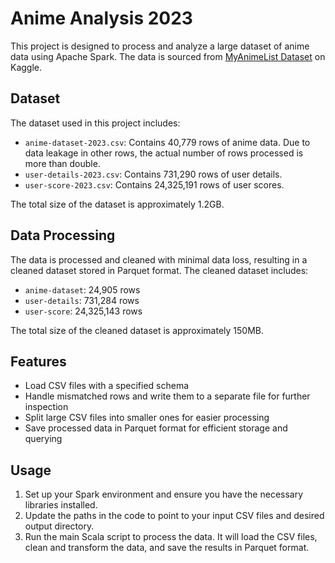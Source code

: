 # Anime Analysis 2023

This project is designed to process and analyze a large dataset of anime data using Apache Spark. The data is sourced from [MyAnimeList Dataset](https://www.kaggle.com/datasets/dbdmobile/myanimelist-dataset) on Kaggle.

## Dataset

The dataset used in this project includes:

- `anime-dataset-2023.csv`: Contains 40,779 rows of anime data. Due to data leakage in other rows, the actual number of rows processed is more than double.
- `user-details-2023.csv`: Contains 731,290 rows of user details.
- `user-score-2023.csv`: Contains 24,325,191 rows of user scores.

The total size of the dataset is approximately 1.2GB.

## Data Processing

The data is processed and cleaned with minimal data loss, resulting in a cleaned dataset stored in Parquet format. The cleaned dataset includes:

- `anime-dataset`: 24,905 rows
- `user-details`: 731,284 rows
- `user-score`: 24,325,143 rows

The total size of the cleaned dataset is approximately 150MB.

## Features

- Load CSV files with a specified schema
- Handle mismatched rows and write them to a separate file for further inspection
- Split large CSV files into smaller ones for easier processing
- Save processed data in Parquet format for efficient storage and querying

## Usage

1. Set up your Spark environment and ensure you have the necessary libraries installed.
2. Update the paths in the code to point to your input CSV files and desired output directory.
3. Run the main Scala script to process the data. It will load the CSV files, clean and transform the data, and save the results in Parquet format.
